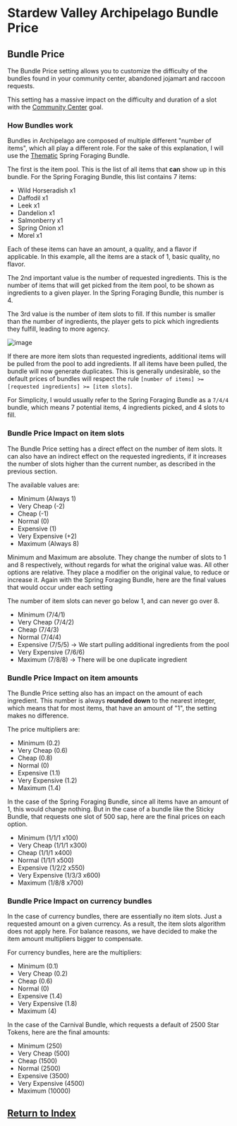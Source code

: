 # Stardew Valley Archipelago Bundle Price

## Bundle Price

The Bundle Price setting allows you to customize the difficulty of the bundles found in your community center, abandoned jojamart and raccoon requests.

This setting has a massive impact on the difficulty and duration of a slot with the [Community Center](./goal.md#community-center) goal.

### How Bundles work

Bundles in Archipelago are composed of multiple different "number of items", which all play a different role. For the sake of this explanation, I will use the [Thematic](./bundle_randomization.md#thematic) Spring Foraging Bundle.

The first is the item pool. This is the list of all items that **can** show up in this bundle. For the Spring Foraging Bundle, this list contains 7 items:
- Wild Horseradish x1
- Daffodil x1
- Leek x1
- Dandelion x1
- Salmonberry x1
- Spring Onion x1
- Morel x1

Each of these items can have an amount, a quality, and a flavor if applicable. In this example, all the items are a stack of 1, basic quality, no flavor.

The 2nd important value is the number of requested ingredients. This is the number of items that will get picked from the item pool, to be shown as ingredients to a given player. In the Spring Foraging Bundle, this number is 4.

The 3rd value is the number of item slots to fill. If this number is smaller than the number of ingredients, the player gets to pick which ingredients they fulfill, leading to more agency.

![image](https://i.imgur.com/d8Awymz.png)

If there are more item slots than requested ingredients, additional items will be pulled from the pool to add ingredients.
If all items have been pulled, the bundle will now generate duplicates.
This is generally undesirable, so the default prices of bundles will respect the rule `[number of items] >= [requested ingredients] >= [item slots]`.

For Simplicity, I would usually refer to the Spring Foraging Bundle as a `7/4/4` bundle, which means 7 potential items, 4 ingredients picked, and 4 slots to fill.

### Bundle Price Impact on item slots

The Bundle Price setting has a direct effect on the number of item slots. It can also have an indirect effect on the requested ingredients, if it increases the number of slots higher than the current number, as described in the previous section.

The available values are:
- Minimum (Always 1)
- Very Cheap (-2)
- Cheap (-1)
- Normal (0)
- Expensive (1)
- Very Expensive (+2)
- Maximum (Always 8)

Minimum and Maximum are absolute. They change the number of slots to 1 and 8 respectively, without regards for what the original value was.
All other options are relative. They place a modifier on the original value, to reduce or increase it. Again with the Spring Foraging Bundle, here are the final values that would occur under each setting

The number of item slots can never go below 1, and can never go over 8.

- Minimum (7/4/1)
- Very Cheap (7/4/2)
- Cheap (7/4/3)
- Normal (7/4/4)
- Expensive (7/5/5) -> We start pulling additional ingredients from the pool
- Very Expensive (7/6/6)
- Maximum (7/8/8) -> There will be one duplicate ingredient

### Bundle Price Impact on item amounts

The Bundle Price setting also has an impact on the amount of each ingredient. This number is always **rounded down** to the nearest integer, which means that for most items, that have an amount of "1", the setting makes no difference.

The price multipliers are:
- Minimum (0.2)
- Very Cheap (0.6)
- Cheap (0.8)
- Normal (0)
- Expensive (1.1)
- Very Expensive (1.2)
- Maximum (1.4)

In the case of the Spring Foraging Bundle, since all items have an amount of 1, this would change nothing. But in the case of a bundle like the Sticky Bundle, that requests one slot of 500 sap, here are the final prices on each option.

- Minimum (1/1/1 x100)
- Very Cheap (1/1/1 x300)
- Cheap (1/1/1 x400)
- Normal (1/1/1 x500)
- Expensive (1/2/2 x550)
- Very Expensive (1/3/3 x600)
- Maximum (1/8/8 x700)

### Bundle Price Impact on currency bundles

In the case of currency bundles, there are essentially no item slots. Just a requested amount on a given currency.
As a result, the item slots algorithm does not apply here. For balance reasons, we have decided to make the item amount multipliers bigger to compensate.

For currency bundles, here are the multipliers:
- Minimum (0.1)
- Very Cheap (0.2)
- Cheap (0.6)
- Normal (0)
- Expensive (1.4)
- Very Expensive (1.8)
- Maximum (4)

In the case of the Carnival Bundle, which requests a default of 2500 Star Tokens, here are the final amounts:
- Minimum (250)
- Very Cheap (500)
- Cheap (1500)
- Normal (2500)
- Expensive (3500)
- Very Expensive (4500)
- Maximum (10000)

## [Return to Index](./index.md)
